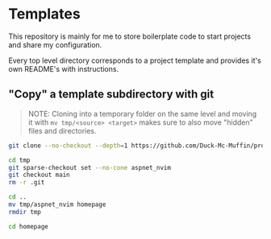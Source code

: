 # Templates

This repository is mainly for me to store boilerplate code to start projects and share my configuration.

Every top level directory corresponds to a project template and provides it's own README's with instructions.

## "Copy" a template subdirectory with git

> NOTE: Cloning into a temporary folder on the same level and moving it with `mv tmp/<source> <target>` makes sure to also move "hidden" files and directories.

```bash
git clone --no-checkout --depth=1 https://github.com/Duck-Mc-Muffin/project_templates.git tmp

cd tmp
git sparse-checkout set --no-cone aspnet_nvim
git checkout main
rm -r .git

cd ..
mv tmp/aspnet_nvim homepage
rmdir tmp

cd homepage
```

